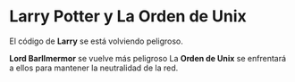 # Larry Potter y La Orden de Unix

El código de **Larry** se está volviendo peligroso.

**Lord Barllmermor** se vuelve más peligroso
La **Orden de Unix** se enfrentará a ellos para mantener la neutralidad de la red.
